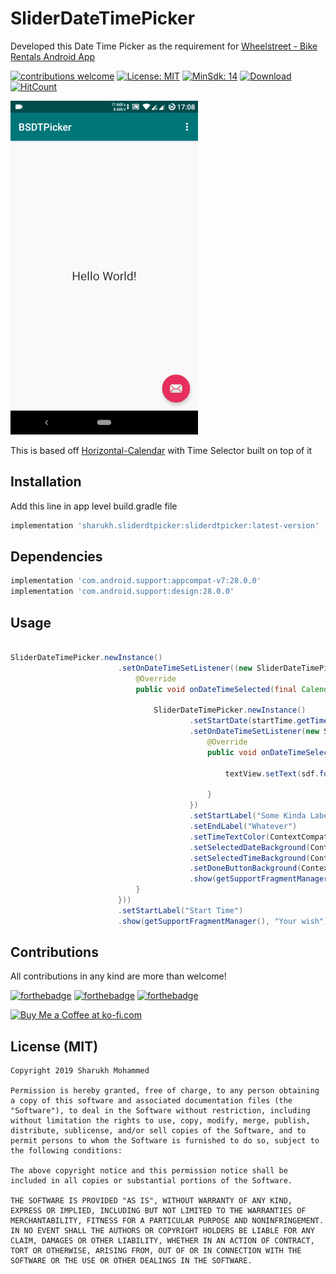 # SliderDateTimePicker
Developed this Date Time Picker as the requirement for [Wheelstreet - Bike Rentals Android App](https://play.google.com/store/apps/details?id=in.wheelstreet)

 
[![contributions welcome](https://img.shields.io/badge/contributions-welcome-brightgreen.svg?style=flat)](https://github.com/sharukhmohammed/SliderDateTimePicker/issues)  [![License: MIT](https://img.shields.io/badge/License-MIT-yellow.svg)](https://opensource.org/licenses/MIT)   [![MinSdk: 14](https://img.shields.io/badge/minSdk-14-green.svg)](https://developer.android.com/about/versions/android-4.0)   [ ![Download](https://api.bintray.com/packages/sharukhmohammed/SliderDTPicker/sharukh.sliderdtpicker/images/download.svg) ](https://bintray.com/sharukhmohammed/SliderDTPicker/sharukh.sliderdtpicker/_latestVersion)  [![HitCount](http://hits.dwyl.com/sharukhmohammed/SliderDateTimePicker.svg)](http://hits.dwyl.com/sharukhmohammed/SliderDateTimePicker)


![](demo.gif)

This is based off  [Horizontal-Calendar](https://github.com/Mulham-Raee/Horizontal-Calendar) with Time Selector built on top of it

## Installation
Add this line in app level build.gradle file 
```gradle
implementation 'sharukh.sliderdtpicker:sliderdtpicker:latest-version'
```
## Dependencies

```gradle
implementation 'com.android.support:appcompat-v7:28.0.0'
implementation 'com.android.support:design:28.0.0'
```
## Usage

```java

SliderDateTimePicker.newInstance()
                        .setOnDateTimeSetListener((new SliderDateTimePicker.OnDateTimeSetListener() {
                            @Override
                            public void onDateTimeSelected(final Calendar startTime) {

                                SliderDateTimePicker.newInstance()
                                        .setStartDate(startTime.getTime())
                                        .setOnDateTimeSetListener(new SliderDateTimePicker.OnDateTimeSetListener() {
                                            @Override
                                            public void onDateTimeSelected(Calendar endTime) {

                                                textView.setText(sdf.format(startTime.getTime()) + " ---to--- " + sdf.format(endTime.getTime()));

                                            }
                                        })
                                        .setStartLabel("Some Kinda Label")
                                        .setEndLabel("Whatever")
                                        .setTimeTextColor(ContextCompat.getColor(getApplicationContext(), R.color.ongoing_dark))
                                        .setSelectedDateBackground(ContextCompat.getDrawable(getApplicationContext(), R.drawable.somedrawble))
                                        .setSelectedTimeBackground(ContextCompat.getDrawable(getApplicationContext(), R.drawable.somedrawble2))
                                        .setDoneButtonBackground(ContextCompat.getDrawable(getApplicationContext(), R.color.failure_dark))
                                        .show(getSupportFragmentManager(), "Your wish");
                            }
                        }))
                        .setStartLabel("Start Time")
                        .show(getSupportFragmentManager(), "Your wish");


```




## Contributions

All contributions in any kind are more than welcome!

[![forthebadge](https://forthebadge.com/images/badges/built-with-love.svg)](https://forthebadge.com)   [![forthebadge](https://forthebadge.com/images/badges/built-for-android.svg)](https://forthebadge.com)   [![forthebadge](https://forthebadge.com/images/badges/mom-made-pizza-rolls.svg)](https://forthebadge.com)

<a href='https://www.paypal.me/sharukhmohammed' target='_blank'><img height='36' style='border:0px;height:36px;' src='https://az743702.vo.msecnd.net/cdn/kofi2.png?v=0' border='0' alt='Buy Me a Coffee at ko-fi.com' /></a>


## License (MIT)
```
Copyright 2019 Sharukh Mohammed

Permission is hereby granted, free of charge, to any person obtaining a copy of this software and associated documentation files (the "Software"), to deal in the Software without restriction, including without limitation the rights to use, copy, modify, merge, publish, distribute, sublicense, and/or sell copies of the Software, and to permit persons to whom the Software is furnished to do so, subject to the following conditions:

The above copyright notice and this permission notice shall be included in all copies or substantial portions of the Software.

THE SOFTWARE IS PROVIDED "AS IS", WITHOUT WARRANTY OF ANY KIND, EXPRESS OR IMPLIED, INCLUDING BUT NOT LIMITED TO THE WARRANTIES OF MERCHANTABILITY, FITNESS FOR A PARTICULAR PURPOSE AND NONINFRINGEMENT. IN NO EVENT SHALL THE AUTHORS OR COPYRIGHT HOLDERS BE LIABLE FOR ANY CLAIM, DAMAGES OR OTHER LIABILITY, WHETHER IN AN ACTION OF CONTRACT, TORT OR OTHERWISE, ARISING FROM, OUT OF OR IN CONNECTION WITH THE SOFTWARE OR THE USE OR OTHER DEALINGS IN THE SOFTWARE.
```

